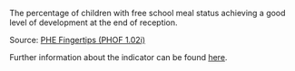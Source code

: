 The percentage of children with free school meal status achieving a good level of development at the end of reception.

Source: [PHE Fingertips (PHOF 1.02i)](https://fingertips.phe.org.uk/profile/public-health-outcomes-framework)

Further information about the indicator can be found [here](https://fingertips.phe.org.uk/search/90632).

